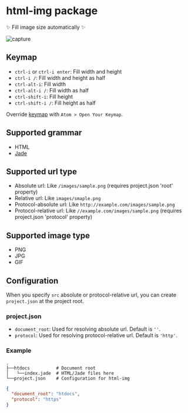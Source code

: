 # html-img package

:sparkles: Fill image size automatically :sparkles:

![capture](https://cloud.githubusercontent.com/assets/514164/3368247/cbc085a0-fb71-11e3-9e67-4288427a3861.gif)

## Keymap

- `ctrl-i` or `ctrl-i enter`: Fill width and height
- `ctrl-i /`: Fill width and height as half
- `ctrl-alt-i`: Fill width
- `ctrl-alt-i /`: Fill width as half
- `ctrl-shift-i`: Fill height
- `ctrl-shift-i /`: Fill height as half

Override [keymap](https://github.com/minodisk/html-img/blob/master/keymaps/html-img.cson) with `Atom > Open Your Keymap`.

## Supported grammar

- HTML
- [Jade](http://jade-lang.com/)
<!-- - [EJS](http://embeddedjs.com/) -->

## Supported url type

- Absolute url: Like `/images/sample.png` (requires project.json 'root' property)
- Relative url: Like `images/smaple.png`
- Protocol-absolute url: Like `http://example.com/images/sample.png`
- Protocol-relative url: Like `//example.com/images/sample.png` (requires project.json 'protocol' property)

## Supported image type

- PNG
- JPG
- GIF

## Configuration

When you specify `src` absolute or protocol-relative url, you can create `project.json` at the project root.

### project.json

- `document_root`: Used for resolving absolute url. Default is `''`.
- `protocol`: Used for resolving protocol-relative url. Default is `'http'`.

### Example

```
.
├──htdocs          # Document root
│   └──index.jade  # HTML/Jade files here
└──project.json    # Configuration for html-img
```

```json
{
  "document_root": "htdocs",
  "protocol": "https"
}
```
